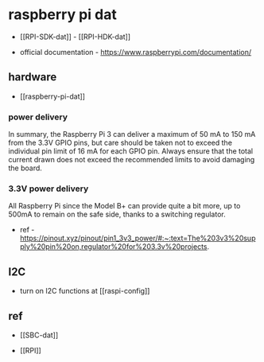 
# raspberry pi dat 

- [[RPI-SDK-dat]] - [[RPI-HDK-dat]]


- official documentation - https://www.raspberrypi.com/documentation/

## hardware 

- [[raspberry-pi-dat]]

### power delivery 

In summary, the Raspberry Pi 3 can deliver a maximum of 50 mA to 150 mA from the 3.3V GPIO pins, but care should be taken not to exceed the individual pin limit of 16 mA for each GPIO pin. Always ensure that the total current drawn does not exceed the recommended limits to avoid damaging the board.

### 3.3V power delivery 

All Raspberry Pi since the Model B+ can provide quite a bit more, up to 500mA to remain on the safe side, thanks to a switching regulator.

- ref - https://pinout.xyz/pinout/pin1_3v3_power/#:~:text=The%203v3%20supply%20pin%20on,regulator%20for%203.3v%20projects.




## I2C 

- turn on I2C functions at [[raspi-config]]


## ref 

- [[SBC-dat]]

- [[RPI]]